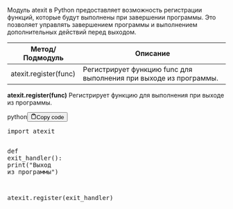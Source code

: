 <p>Модуль atexit в Python предоставляет возможность регистрации функций,
которые будут выполнены при завершении программы.
Это позволяет управлять завершением программы и выполнением дополнительных действий перед выходом.</p>
<table>
<thead>
<tr>
<th>Метод/Подмодуль</th>
<th>Описание</th>
</tr>
</thead>
<tbody>
<tr>
<td>atexit.register(func)</td>
<td>Регистрирует функцию func для выполнения при выходе из программы.</td>
</tr>
</tbody>
</table>
<p><strong>atexit.register(func)</strong> Регистрирует функцию для выполнения при выходе из программы.</p>
<div class="code-element"><div class="lang-line"><text>python</text><button class="copy-button" id="code8647a861d5b39a218e88b12240fad9c6b" onclick="copyCode(code8647a861d5b39a218e88b12240fad9c6, code8647a861d5b39a218e88b12240fad9c6b)"><svg stroke="currentColor" fill="none" stroke-width="2" viewBox="0 0 24 24" stroke-linecap="round" stroke-linejoin="round" class="h-4 w-4" height="1em" width="1em" xmlns="http://www.w3.org/2000/svg"><path d="M16 4h2a2 2 0 0 1 2 2v14a2 2 0 0 1-2 2H6a2 2 0 0 1-2-2V6a2 2 0 0 1 2-2h2"></path><rect x="8" y="2" width="8" height="4" rx="1" ry="1"></rect></svg><text>Copy code</text></button></div><div class="code" id="code8647a861d5b39a218e88b12240fad9c6"><div class="highlight"><pre><span></span><span class="kn">import</span> <span class="nn">atexit</span>

<span class="k">def</span> <span class="nf">exit_handler</span><span class="p">():</span>
    <span class="nb">print</span><span class="p">(</span><span class="s2">&quot;Выход из программы&quot;</span><span class="p">)</span>

<span class="n">atexit</span><span class="o">.</span><span class="n">register</span><span class="p">(</span><span class="n">exit_handler</span><span class="p">)</span>
</pre></div></div></div>